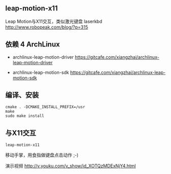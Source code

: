 leap-motion-x11
----------------

Leap Motion与X11交互，类似激光键盘 laserkbd http://www.robopeak.com/blog/?p=315


## 依赖 4 ArchLinux

* archlinux-leap-motion-driver 
https://gitcafe.com/xiangzhai/archlinux-leap-motion-driver

* archlinux-leap-motion-sdk 
https://gitcafe.com/xiangzhai/archlinux-leap-motion-sdk


## 编译、安装

```
cmake . -DCMAKE_INSTALL_PREFIX=/usr
make
sudo make install
```


## 与X11交互

```
leap-motion-x11
```

移动手掌，用食指做键盘点击动作 ;-)

演示视频 http://v.youku.com/v_show/id_XOTQzMDExNjY4.html

